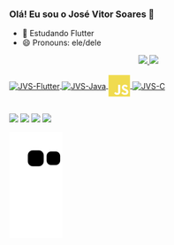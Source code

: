 ### Olá! Eu sou o José Vitor Soares 👋

- 🌱 Estudando Flutter
- 😄 Pronouns: ele/dele

<div align="center">
  <a href="https://github.com/josevitorsoares">
  <img height="180em" src="https://github-readme-stats.vercel.app/api?username=josevitorsoares&show_icons=true&theme=dracula&include_all_commits=true&count_private=true"/>
  <img height="180em" src="https://github-readme-stats.vercel.app/api/top-langs/?username=josevitorsoares&layout=compact&langs_count=7&theme=dracula"/>
</div>

<div style="display: inline_block"><br>
  <img align="center" alt="JVS-Flutter" height="40" width="40" src="https://cdn.jsdelivr.net/gh/devicons/devicon/icons/flutter/flutter-original.svg">
  <img align="center" alt="JVS-Java" height="50" width="50" src="https://cdn.jsdelivr.net/gh/devicons/devicon/icons/java/java-original.svg">
  <img align="center" alt="JVS-Js" height="40" width="40" src="https://raw.githubusercontent.com/devicons/devicon/master/icons/javascript/javascript-plain.svg">
  <img align="center" alt="JVS-C" height="40" width="40" src="https://cdn.jsdelivr.net/gh/devicons/devicon/icons/c/c-original.svg">
</div>

##

<div>
  <a href="https://instagram.com/jsevitorsoares" target="_blank"><img src="https://img.shields.io/badge/Instagram-E4405F?style=for-the-badge&logo=instagram&logoColor=white" target="_blank"></a>
 	<a href="https://twitter.com/JseVitorSoares" target="_blank"><img src="https://img.shields.io/badge/Twitter-1DA1F2?style=for-the-badge&logo=twitter&logoColor=white" target="_blank"></a>
  <a href = "mailto:josevitorgoncalvessoares@gmail.com"><img src="https://img.shields.io/badge/-Gmail-%23333?style=for-the-badge&logo=gmail&logoColor=white" target="_blank"></a>
  <a href="https://www.linkedin.com/in/josevitorsoares/" target="_blank"><img src="https://img.shields.io/badge/-LinkedIn-%230077B5?style=for-the-badge&logo=linkedin&logoColor=white" target="_blank"></a>
</div>
  
![Snake animation](https://github.com/rafaballerini/rafaballerini/blob/output/github-contribution-grid-snake.svg)
